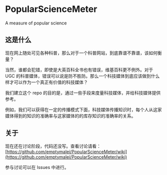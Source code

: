PopularScienceMeter
===================

A measure of popular science


## 这是什么


现在网上随处可见各种科普，那么对于一个科普网站，到底靠谱不靠谱，该如何衡量？

当然，谁都会犯错，即使是大英百科全书也有错误，维基百科更不例外。对于 UGC 的科普媒体，错误可以说是防不胜防。那么一个科技媒体到底应该做到什么样才可以作为一个真正有价值的科技媒体？

我们建立这个 repo 的目的是，通过一些手段来度量科技媒体，并给科技媒体提供参考。

例如，我们可以获得在一定的传播模式下面，科技媒体传播知识时，每个人从这家媒体得到的知识的准确率与这家媒体的的库存知识的准确率的关系。

## 关于

现在还在讨论阶段，代码还没写。查看讨论请看：
[https://github.com/emptymalei/PopularScienceMeter/wiki](https://github.com/emptymalei/PopularScienceMeter/wiki)

参与讨论可以在 Issues 中进行。

